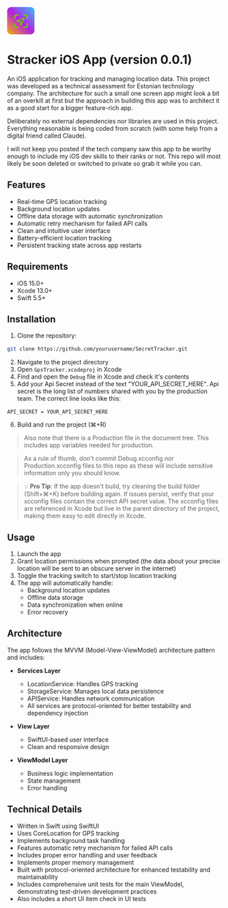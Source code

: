 <img src="app-icon-small.png" width="64" height="64">

# Stracker iOS App (version 0.0.1)

An iOS application for tracking and managing location data. This project was developed as a technical assessment for Estonian technology company. The architecture for such a small one screen app might look a bit of an overkill at first but the approach in building this app was to architect it as a good start for a bigger feature-rich app.

Deliberately no external dependencies nor libraries are used in this project. Everything reasonable is being coded from scratch (with some help from a digital friend called Claude).

I will not keep you posted if the tech company saw this app to be worthy enough to include my iOS dev skills to their ranks or not. This repo will most likely be soon deleted or switched to private so grab it while you can.

## Features

- Real-time GPS location tracking
- Background location updates
- Offline data storage with automatic synchronization
- Automatic retry mechanism for failed API calls
- Clean and intuitive user interface
- Battery-efficient location tracking
- Persistent tracking state across app restarts

## Requirements

- iOS 15.0+
- Xcode 13.0+
- Swift 5.5+

## Installation

1. Clone the repository:
```bash
git clone https://github.com/yourusername/SecretTracker.git
```
2. Navigate to the project directory
3. Open `GpsTracker.xcodeproj` in Xcode
4. Find and open the `Debug` file in Xcode and check it's contents
5. Add your Api Secret instead of the text "YOUR_API_SECRET_HERE". Api secret is the long list of numbers shared with you by the production team. The correct line looks like this:
```
API_SECRET = YOUR_API_SECRET_HERE
```
6. Build and run the project (⌘+R)

> Also note that there is a Production file in the document tree. This includes app variables needed for production.

> As a rule of thumb, don't commit Debug.xcconfig nor Production.xcconfig files to this repo as these will include sensitive information only you should know.

> 💡 **Pro Tip**: If the app doesn't build, try cleaning the build folder (Shift+⌘+K) before building again. If issues persist, verify that your xcconfig files contain the correct API secret value. The xcconfig files are referenced in Xcode but live in the parent directory of the project, making them easy to edit directly in Xcode.


## Usage

1. Launch the app
2. Grant location permissions when prompted (the data about your precise location will be sent to an obscure server in the internet)
3. Toggle the tracking switch to start/stop location tracking
4. The app will automatically handle:
   - Background location updates
   - Offline data storage
   - Data synchronization when online
   - Error recovery

## Architecture

The app follows the MVVM (Model-View-ViewModel) architecture pattern and includes:

- **Services Layer**
  - LocationService: Handles GPS tracking
  - StorageService: Manages local data persistence
  - APIService: Handles network communication
  - All services are protocol-oriented for better testability and dependency injection

- **View Layer**
  - SwiftUI-based user interface
  - Clean and responsive design

- **ViewModel Layer**
  - Business logic implementation
  - State management
  - Error handling

## Technical Details

- Written in Swift using SwiftUI
- Uses CoreLocation for GPS tracking
- Implements background task handling
- Features automatic retry mechanism for failed API calls
- Includes proper error handling and user feedback
- Implements proper memory management
- Built with protocol-oriented architecture for enhanced testability and maintainability
- Includes comprehensive unit tests for the main ViewModel, demonstrating test-driven development practices
- Also includes a short UI item check in UI tests
